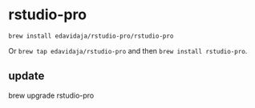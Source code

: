 # rstudio-pro

`brew install edavidaja/rstudio-pro/rstudio-pro`

Or `brew tap edavidaja/rstudio-pro` and then `brew install rstudio-pro`.

## update

brew upgrade rstudio-pro

